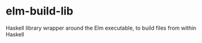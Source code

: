 elm-build-lib
=============

Haskell library wrapper around the Elm executable, to build files from within Haskell
